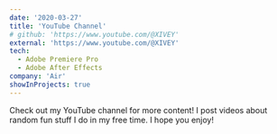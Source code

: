 ```yaml
---
date: '2020-03-27'
title: 'YouTube Channel'
# github: 'https://www.youtube.com/@XIVEY'
external: 'https://www.youtube.com/@XIVEY'
tech:
  - Adobe Premiere Pro
  - Adobe After Effects
company: 'Air'
showInProjects: true
---
```


Check out my YouTube channel for more content! I post videos about random fun stuff I do in my free time. I hope you enjoy!
